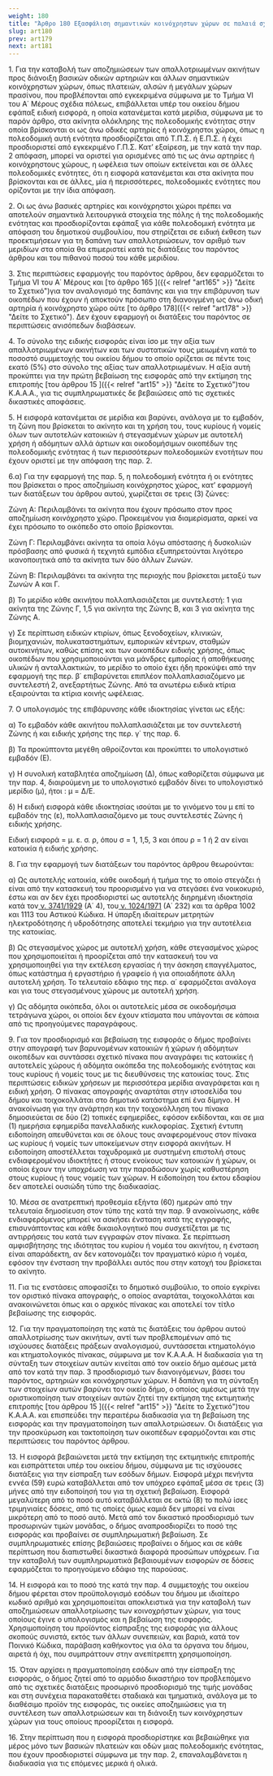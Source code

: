 ```yaml
---
weight: 180
title: "Άρθρο 180 Εξασφάλιση σημαντικών κοινόχρηστων χώρων σε παλαιά σχέδια πόλεως"
slug: art180
prev: art179
next: art181
---
```


1\. Για την καταβολή των αποζημιώσεων των απαλλοτριωμένων ακινήτων προς διάνοιξη βασικών οδικών αρτηριών και άλλων σημαντικών κοινόχρηστων χώρων, όπως πλατειών, αλσών ή μεγάλων χώρων πρασίνου, που προβλέπονται από εγκεκριμένα σύμφωνα με το Τμήμα VI του Α΄ Μέρους σχέδια πόλεως, επιβάλλεται υπέρ του οικείου δήμου εφάπαξ ειδική εισφορά, η οποία κατανέμεται κατά μερίδια, σύμφωνα με το παρόν άρθρο, στα ακίνητα ολόκληρης της πολεοδομικής ενότητας στην οποία βρίσκονται οι ως άνω οδικές αρτηρίες ή κοινόχρηστοι χώροι, όπως η πολεοδομική αυτή ενότητα προσδιορίζεται από Τ.Π.Σ. ή Ε.Π.Σ. ή έχει προσδιοριστεί από εγκεκριμένο Γ.Π.Σ. Κατ’ εξαίρεση, με την κατά την παρ. 2 απόφαση, μπορεί να οριστεί για ορισμένες από τις ως άνω αρτηρίες ή κοινόχρηστους χώρους, η ωφέλεια των οποίων εκτείνεται και σε άλλες πολεοδομικές ενότητες, ότι η εισφορά κατανέμεται και στα ακίνητα που βρίσκονται και σε άλλες, μία ή περισσότερες, πολεοδομικές ενότητες που ορίζονται με την ίδια απόφαση.

2\. Οι ως άνω βασικές αρτηρίες και κοινόχρηστοι χώροι πρέπει να αποτελούν σημαντικά λειτουργικά στοιχεία της πόλης ή της πολεοδομικής ενότητας και προσδιορίζονται εφάπαξ για κάθε πολεοδομική ενότητα με απόφαση του δημοτικού συμβουλίου, που στηρίζεται σε ειδική έκθεση των προεκτιμήσεων για τη δαπάνη των απαλλοτριώσεων, τον αριθμό των μεριδίων στα οποία θα επιμεριστεί κατά τις διατάξεις του παρόντος άρθρου και του πιθανού ποσού του κάθε μεριδίου.

3\. Στις περιπτώσεις εφαρμογής του παρόντος άρθρου, δεν εφαρμόζεται το Τμήμα VI του Α΄ Μέρους και [το άρθρο 165 ]({{< relref "art165" >}} "Δείτε το Σχετικό")για τον αναλογισμό της δαπάνης και για την επιβάρυνση των οικοπέδων που έχουν ή αποκτούν πρόσωπο στη διανοιγμένη ως άνω οδική αρτηρία ή κοινόχρηστο χώρο ούτε [το άρθρο 178]({{< relref "art178" >}} "Δείτε το Σχετικό"). Δεν έχουν εφαρμογή οι διατάξεις του παρόντος σε περιπτώσεις ανισόπεδων διαβάσεων.

4\. Το σύνολο της ειδικής εισφοράς είναι ίσο με την αξία των απαλλοτριωμένων ακινήτων και των συστατικών τους μειωμένη κατά το ποσοστό συμμετοχής του οικείου δήμου το οποίο ορίζεται σε πέντε τοις εκατό (5%) στο σύνολο της αξίας των απαλλοτριωμένων. Η αξία αυτή προκύπτει για την πρώτη βεβαίωση της εισφοράς από την εκτίμηση της επιτροπής [του άρθρου 15 ]({{< relref "art15" >}} "Δείτε το Σχετικό")του Κ.Α.Α.Α., για τις συμπληρωματικές δε βεβαιώσεις από τις σχετικές δικαστικές αποφάσεις.

5\. Η εισφορά κατανέμεται σε μερίδια και βαρύνει, ανάλογα με το εμβαδόν, τη ζώνη που βρίσκεται το ακίνητο και τη χρήση του, τους κυρίους ή νομείς όλων των αυτοτελών κατοικιών ή στεγασμένων χώρων με αυτοτελή χρήση ή αδόμητων αλλά άρτιων και οικοδομήσιμων οικοπέδων της πολεοδομικής ενότητας ή των περισσότερων πολεοδομικών ενοτήτων που έχουν οριστεί με την απόφαση της παρ. 2.

6.α) Για την εφαρμογή της παρ. 5, η πολεοδομική ενότητα ή οι ενότητες που βρίσκεται ο προς αποζημίωση κοινόχρηστος χώρος, κατ’ εφαρμογή των διατάξεων του άρθρου αυτού, χωρίζεται σε τρεις (3) ζώνες:

Ζώνη Α: Περιλαμβάνει τα ακίνητα που έχουν πρόσωπο στον προς αποζημίωση κοινόχρηστο χώρο. Προκειμένου για διαμερίσματα, αρκεί να έχει πρόσωπο το οικόπεδο στο οποίο βρίσκονται.

Ζώνη Γ: Περιλαμβάνει ακίνητα τα οποία λόγω απόστασης ή δυσκολιών πρόσβασης από φυσικά ή τεχνητά εμπόδια εξυπηρετούνται λιγότερο ικανοποιητικά από τα ακίνητα των δύο άλλων Ζωνών.

Ζώνη Β: Περιλαμβάνει τα ακίνητα της περιοχής που βρίσκεται μεταξύ των Ζωνών Α και Γ.

β) Το μερίδιο κάθε ακινήτου πολλαπλασιάζεται με συντελεστή: 1 για ακίνητα της Ζώνης Γ, 1,5 για ακίνητα της Ζώνης Β, και 3 για ακίνητα της Ζώνης Α.

γ) Σε περίπτωση ειδικών κτιρίων, όπως ξενοδοχείων, κλινικών, βιομηχανιών, πολυκαταστημάτων, εμπορικών κέντρων, σταθμών αυτοκινήτων, καθώς επίσης και των οικοπέδων ειδικής χρήσης, όπως οικοπέδων που χρησιμοποιούνται για μάνδρες εμπορίας ή αποθήκευσης υλικών ή ανταλλακτικών, το μερίδιο το οποίο έχει ήδη προκύψει από την εφαρμογή της περ. β΄ επιβαρύνεται επιπλέον πολλαπλασιαζόμενο με συντελεστή 2, ανεξαρτήτως Ζώνης. Από τα ανωτέρω ειδικά κτίρια εξαιρούνται τα κτίρια κοινής ωφέλειας.

7\. Ο υπολογισμός της επιβάρυνσης κάθε ιδιοκτησίας γίνεται ως εξής:

α) Το εμβαδόν κάθε ακινήτου πολλαπλασιάζεται με τον συντελεστή Ζώνης ή και ειδικής χρήσης της περ. γ΄ της παρ. 6.

β) Τα προκύπτοντα μεγέθη αθροίζονται και προκύπτει το υπολογιστικό εμβαδόν (Ε).

γ) Η συνολική καταβλητέα αποζημίωση (Δ), όπως καθορίζεται σύμφωνα με την παρ. 4, διαιρούμενη με το υπολογιστικό εμβαδόν δίνει το υπολογιστικό μερίδιο (μ), ήτοι : μ = Δ/Ε.

δ) Η ειδική εισφορά κάθε ιδιοκτησίας ισούται με το γινόμενο του μ επί το εμβαδόν της (ε), πολλαπλασιαζόμενο με τους συντελεστές Ζώνης ή ειδικής χρήσης.

Ειδική εισφορά = μ. ε. σ. ρ, όπου σ = 1, 1,5, 3 και όπου ρ = 1 ή 2 αν είναι κατοικία ή ειδικής χρήσης.

8\. Για την εφαρμογή των διατάξεων του παρόντος άρθρου θεωρούνται:

α) Ως αυτοτελής κατοικία, κάθε οικοδομή ή τμήμα της το οποίο στεγάζει ή είναι από την κατασκευή του προορισμένο για να στεγάσει ένα νοικοκυριό, έστω και αν δεν έχει προσδιοριστεί ως αυτοτελής διηρημένη ιδιοκτησία κατά τον<a href="https://ia37rg02wpsa01.blob.core.windows.net/fek/01/1929/19290100004.pdf" title="Δείτε το Σχετικό"> ν. 3741/1929</a> (Α΄ 4), του<a href="https://ia37rg02wpsa01.blob.core.windows.net/fek/01/1971/19710100232.pdf" title="Δείτε το Σχετικό"> ν. 1024/1971</a> (Α΄ 232) και τα άρθρα 1002 και 1113 του Αστικού Κώδικα. Η ύπαρξη ιδιαίτερων μετρητών ηλεκτροδότησης ή υδροδότησης αποτελεί τεκμήριο για την αυτοτέλεια της κατοικίας.

β) Ως στεγασμένος χώρος με αυτοτελή χρήση, κάθε στεγασμένος χώρος που χρησιμοποιείται ή προορίζεται από την κατασκευή του να χρησιμοποιηθεί για την εκτέλεση εργασίας ή την άσκηση επαγγέλματος, όπως κατάστημα ή εργαστήριο ή γραφείο ή για οποιαδήποτε άλλη αυτοτελή χρήση. Το τελευταίο εδάφιο της περ. α΄ εφαρμόζεται ανάλογα και για τους στεγασμένους χώρους με αυτοτελή χρήση.

γ) Ως αδόμητα οικόπεδα, όλοι οι αυτοτελείς μέσα σε οικοδομήσιμα τετράγωνα χώροι, οι οποίοι δεν έχουν κτίσματα που υπάγονται σε κάποια από τις προηγούμενες παραγράφους.

9\. Για τον προσδιορισμό και βεβαίωση της εισφοράς ο δήμος προβαίνει στην απογραφή των βαρυνομένων κατοικιών ή χώρων ή αδόμητων οικοπέδων και συντάσσει σχετικό πίνακα που αναγράφει τις κατοικίες ή αυτοτελείς χώρους ή αδόμητα οικόπεδα της πολεοδομικής ενότητας και τους κυρίους ή νομείς τους με τις διευθύνσεις της κατοικίας τους. Στις περιπτώσεις ειδικών χρήσεων με περισσότερα μερίδια αναγράφεται και η ειδική χρήση. Ο πίνακας απογραφής αναρτάται στην ιστοσελίδα του δήμου και τοιχοκολλάται στο δημοτικό κατάστημα επί ένα δίμηνο. Η ανακοίνωση για την ανάρτηση και την τοιχοκόλληση του πίνακα δημοσιεύεται σε δύο (2) τοπικές εφημερίδες, εφόσον εκδίδονται, και σε μια (1) ημερήσια εφημερίδα πανελλαδικής κυκλοφορίας. Σχετική έντυπη ειδοποίηση απευθύνεται και σε όλους τους αναφερομένους στον πίνακα ως κυρίους ή νομείς των υποκείμενων στην εισφορά ακινήτων. Η ειδοποίηση αποστέλλεται ταχυδρομικά με συστημένη επιστολή στους ενδιαφερομένου ιδιοκτήτες ή στους ενοίκους των κατοικιών ή χώρων, οι οποίοι έχουν την υποχρέωση να την παραδώσουν χωρίς καθυστέρηση στους κυρίους ή τους νομείς των χώρων. Η ειδοποίηση του έκτου εδαφίου δεν αποτελεί ουσιώδη τύπο της διαδικασίας.

10\. Μέσα σε ανατρεπτική προθεσμία εξήντα (60) ημερών από την τελευταία δημοσίευση στον τύπο της κατά την παρ. 9 ανακοίνωσης, κάθε ενδιαφερόμενος μπορεί να ασκήσει ένσταση κατά της εγγραφής, επισυνάπτοντας και κάθε δικαιολογητικό που συσχετίζεται με τις αντιρρήσεις του κατά των εγγραφών στον πίνακα. Σε περίπτωση αμφισβήτησης της ιδιότητας του κυρίου ή νομέα του ακινήτου, η ένσταση είναι απαράδεκτη, αν δεν κατονομάζει τον πραγματικό κύριο ή νομέα, εφόσον την ένσταση την προβάλλει αυτός που στην κατοχή του βρίσκεται το ακίνητο.

11\. Για τις ενστάσεις αποφασίζει το δημοτικό συμβούλιο, το οποίο εγκρίνει τον οριστικό πίνακα απογραφής, ο οποίος αναρτάται, τοιχοκολλάται και ανακοινώνεται όπως και ο αρχικός πίνακας και αποτελεί τον τίτλο βεβαίωσης της εισφοράς.

12\. Για την πραγματοποίηση της κατά τις διατάξεις του άρθρου αυτού απαλλοτρίωσης των ακινήτων, αντί των προβλεπομένων από τις ισχύουσες διατάξεις πράξεων αναλογισμού, συντάσσεται κτηματολόγιο και κτηματολογικός πίνακας, σύμφωνα με τον Κ.Α.Α.Α. Η διαδικασία για τη σύνταξη των στοιχείων αυτών κινείται από τον οικείο δήμο αμέσως μετά από τον κατά την παρ. 3 προσδιορισμό των διανοιγόμενων, βάσει του παρόντος, αρτηριών και κοινόχρηστων χώρων. Η δαπάνη για τη σύνταξη των στοιχείων αυτών βαρύνει τον οικείο δήμο, ο οποίος αμέσως μετά την οριστικοποίηση των στοιχείων αυτών ζητεί την εκτίμηση της εκτιμητικής επιτροπής [του άρθρου 15 ]({{< relref "art15" >}} "Δείτε το Σχετικό")του Κ.Α.Α.Α. και επισπεύδει την περαιτέρω διαδικασία για τη βεβαίωση της εισφοράς και την πραγματοποίηση των απαλλοτριώσεων. Οι διατάξεις για την προσκύρωση και τακτοποίηση των οικοπέδων εφαρμόζονται και στις περιπτώσεις του παρόντος άρθρου.

13\. Η εισφορά βεβαιώνεται μετά την εκτίμηση της εκτιμητικής επιτροπής και εισπράττεται υπέρ του οικείου δήμου, σύμφωνα με τις ισχύουσες διατάξεις για την είσπραξη των εσόδων δήμων. Εισφορά μέχρι πενήντα εννέα (59) ευρώ καταβάλλεται από τον υπόχρεο εφάπαξ μέσα σε τρεις (3) μήνες από την ειδοποίησή του για τη σχετική βεβαίωση. Εισφορά μεγαλύτερη από το ποσό αυτό καταβάλλεται σε οκτώ (8) το πολύ ίσες τριμηνιαίες δόσεις, από τις οποίες όμως καμιά δεν μπορεί να είναι μικρότερη από το ποσό αυτό. Μετά από τον δικαστικό προσδιορισμό των προσωρινών τιμών μονάδας, ο δήμος αναπροσδιορίζει το ποσό της εισφοράς και προβαίνει σε συμπληρωματική βεβαίωση. Σε συμπληρωματικές επίσης βεβαιώσεις προβαίνει ο δήμος και σε κάθε περίπτωση που διαπιστωθεί δικαστικά διαφορά προσώπων υπόχρεων. Για την καταβολή των συμπληρωματικά βεβαιουμένων εισφορών σε δόσεις εφαρμόζεται το προηγούμενο εδάφιο της παρούσας.

14\. Η εισφορά και το ποσό της κατά την παρ. 4 συμμετοχής του οικείου δήμου φέρεται στον προϋπολογισμό εσόδων του δήμου με ιδιαίτερο κωδικό αριθμό και χρησιμοποιείται αποκλειστικά για την καταβολή των αποζημιώσεων απαλλοτρίωσης των κοινοχρήστων χώρων, για τους οποίους έγινε ο υπολογισμός και η βεβαίωση της εισφοράς. Χρησιμοποίηση του προϊόντος είσπραξης της εισφοράς για άλλους σκοπούς συνιστά, εκτός των άλλων συνεπειών, και βαριά, κατά τον Ποινικό Κώδικα, παράβαση καθήκοντος για όλα τα όργανα του δήμου, αιρετά ή όχι, που συμπράττουν στην ανεπίτρεπτη χρησιμοποίηση.

15\. Όταν αρχίσει η πραγματοποίηση εσόδων από την είσπραξη της εισφοράς, ο δήμος ζητεί από το αρμόδιο δικαστήριο τον προβλεπόμενο από τις σχετικές διατάξεις προσωρινό προσδιορισμό της τιμής μονάδας και στη συνέχεια παρακαταθέτει σταδιακά και τμηματικά, ανάλογα με το διαθέσιμο προϊόν της εισφοράς, τις οικείες αποζημιώσεις για τη συντέλεση των απαλλοτριώσεων και τη διάνοιξη των κοινόχρηστων χώρων για τους οποίους προορίζεται η εισφορά.

16\. Στην περίπτωση που η εισφορά προσδιορίστηκε και βεβαιώθηκε για μέρος μόνο των βασικών πλατειών και οδών μιας πολεοδομικής ενότητας, που έχουν προσδιοριστεί σύμφωνα με την παρ. 2, επαναλαμβάνεται η διαδικασία για τις επόμενες μερικά ή ολικά.


